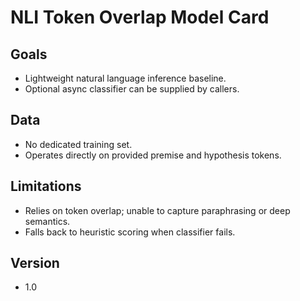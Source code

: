 # NLI Token Overlap Model Card

## Goals
- Lightweight natural language inference baseline.
- Optional async classifier can be supplied by callers.

## Data
- No dedicated training set.
- Operates directly on provided premise and hypothesis tokens.

## Limitations
- Relies on token overlap; unable to capture paraphrasing or deep semantics.
- Falls back to heuristic scoring when classifier fails.

## Version
- 1.0
